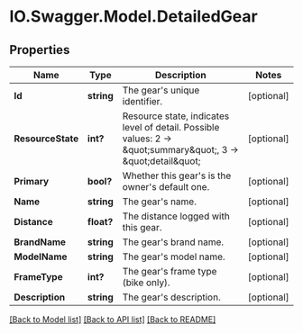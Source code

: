 # IO.Swagger.Model.DetailedGear
## Properties

Name | Type | Description | Notes
------------ | ------------- | ------------- | -------------
**Id** | **string** | The gear&#x27;s unique identifier. | [optional] 
**ResourceState** | **int?** | Resource state, indicates level of detail. Possible values: 2 -&gt; \&quot;summary\&quot;, 3 -&gt; \&quot;detail\&quot; | [optional] 
**Primary** | **bool?** | Whether this gear&#x27;s is the owner&#x27;s default one. | [optional] 
**Name** | **string** | The gear&#x27;s name. | [optional] 
**Distance** | **float?** | The distance logged with this gear. | [optional] 
**BrandName** | **string** | The gear&#x27;s brand name. | [optional] 
**ModelName** | **string** | The gear&#x27;s model name. | [optional] 
**FrameType** | **int?** | The gear&#x27;s frame type (bike only). | [optional] 
**Description** | **string** | The gear&#x27;s description. | [optional] 

[[Back to Model list]](../README.md#documentation-for-models) [[Back to API list]](../README.md#documentation-for-api-endpoints) [[Back to README]](../README.md)

